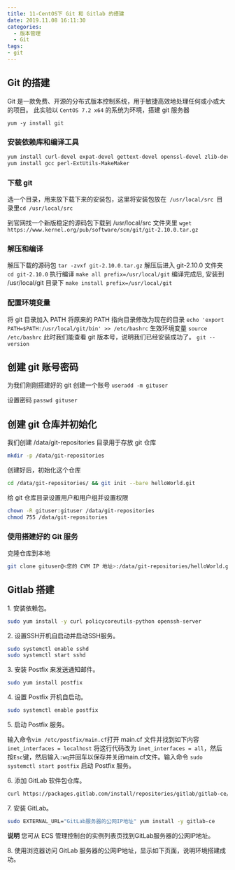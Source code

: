 ```yaml
---
title: 11-CentOS下 Git 和 Gitlab 的搭建
date: 2019.11.08 16:11:30
categories:
  - 版本管理
  - Git
tags:
- git
---
```


## Git 的搭建

Git 是一款免费、开源的分布式版本控制系统，用于敏捷高效地处理任何或小或大的项目。
此实验以 `CentOS 7.2 x64` 的系统为环境，搭建 git 服务器

`yum -y install git`

### 安装依赖库和编译工具

```sh
yum install curl-devel expat-devel gettext-devel openssl-devel zlib-devel
yum install gcc perl-ExtUtils-MakeMaker
```

### 下载 git

选一个目录，用来放下载下来的安装包，这里将安装包放在` /usr/local/src `目录里`cd /usr/local/src`

到官网找一个新版稳定的源码包下载到 /usr/local/src 文件夹里 `wget https://www.kernel.org/pub/software/scm/git/git-2.10.0.tar.gz`

### 解压和编译

解压下载的源码包
`tar -zvxf git-2.10.0.tar.gz`
解压后进入 git-2.10.0 文件夹
`cd git-2.10.0`
执行编译
`make all prefix=/usr/local/git`
编译完成后, 安装到 /usr/local/git 目录下
`make install prefix=/usr/local/git`

### 配置环境变量

将 git 目录加入 PATH
将原来的 PATH 指向目录修改为现在的目录
`echo 'export PATH=$PATH:/usr/local/git/bin' >> /etc/bashrc`
生效环境变量
`source /etc/bashrc`
此时我们能查看 git 版本号，说明我们已经安装成功了。
`git --version`

## 创建 git 账号密码

为我们刚刚搭建好的 git 创建一个账号 `useradd -m gituser`

设置密码 `passwd gituser`

## 创建 git 仓库并初始化

我们创建 /data/git-repositories 目录用于存放 git 仓库

```sh
mkdir -p /data/git-repositories
```

创建好后，初始化这个仓库

```sh
cd /data/git-repositories/ && git init --bare helloWorld.git
```

给 git 仓库目录设置用户和用户组并设置权限

```sh
chown -R gituser:gituser /data/git-repositories
chmod 755 /data/git-repositories
```

### 使用搭建好的 Git 服务

克隆仓库到本地

```sh
git clone gituser@<您的 CVM IP 地址>:/data/git-repositories/helloWorld.git
```

## Gitlab 搭建

1\. 安装依赖包。

```sh
sudo yum install -y curl policycoreutils-python openssh-server
```

2\. 设置SSH开机自启动并启动SSH服务。

```sh
sudo systemctl enable sshd
sudo systemctl start sshd
```

3\. 安装 Postfix 来发送通知邮件。

```sh
sudo yum install postfix
```

4\. 设置 Postfix 开机自启动。

```sh
sudo systemctl enable postfix
```

5\. 启动 Postfix 服务。

输入命令`vim /etc/postfix/main.cf`打开 main.cf 文件并找到如下内容 `inet_interfaces = localhost` 将这行代码改为 `inet_interfaces = all`，然后按`Esc`键，然后输入`:wq`并回车以保存并关闭main.cf文件。输入命令 `sudo systemctl start postfix` 启动 Postfix 服务。

6\. 添加 GitLab 软件包仓库。

```sh
curl https://packages.gitlab.com/install/repositories/gitlab/gitlab-ce/script.rpm.sh | sudo bash
```

7\. 安装 GitLab。

```sh
sudo EXTERNAL_URL="GitLab服务器的公网IP地址" yum install -y gitlab-ce
```

**说明** 您可从 ECS 管理控制台的实例列表页找到GitLab服务器的公网IP地址。

8\. 使用浏览器访问 GitLab 服务器的公网IP地址，显示如下页面，说明环境搭建成功。
